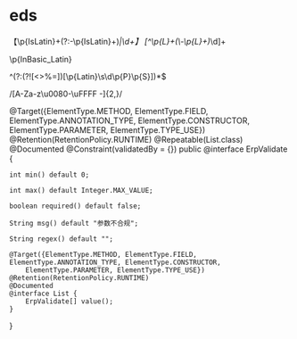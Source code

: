 # eds

【\\p{IsLatin}+(?:-\\p{IsLatin}+)*|\\d+】
[^\\p{L}+(\\-\\p{L}+)*\\d]+

\p{InBasic_Latin}

^(?:(?![<>%=])[\p{Latin}\s\d\p{P}\p{S}])*$

/[A-Za-z\\u0080-\\uFFFF -]{2,}/

@Target({ElementType.METHOD, ElementType.FIELD, ElementType.ANNOTATION_TYPE, ElementType.CONSTRUCTOR,
    ElementType.PARAMETER, ElementType.TYPE_USE})
@Retention(RetentionPolicy.RUNTIME)
@Repeatable(List.class)
@Documented
@Constraint(validatedBy = {})
public @interface ErpValidate {

    int min() default 0;

    int max() default Integer.MAX_VALUE;

    boolean required() default false;

    String msg() default "参数不合规";

    String regex() default "";

    @Target({ElementType.METHOD, ElementType.FIELD, ElementType.ANNOTATION_TYPE, ElementType.CONSTRUCTOR,
        ElementType.PARAMETER, ElementType.TYPE_USE})
    @Retention(RetentionPolicy.RUNTIME)
    @Documented
    @interface List {
        ErpValidate[] value();
    }
}
